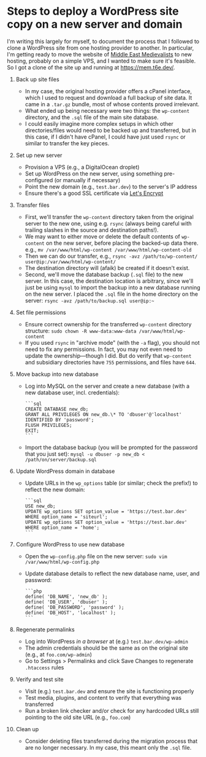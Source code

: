 # Steps to deploy a WordPress site copy on a new server and domain

I'm writing this largely for myself, to document the process that I followed to clone a
WordPress site from one hosting provider to another. In particular, I'm getting ready to
move the website of [Middle East Medievalists](https://www.middleeastmedievalists.com/)
to new hosting, probably on a simple VPS, and I wanted to make sure it's feasible. So I
got a clone of the site up and running at <https://mem.t6e.dev/>.

1.  Back up site files

    - In my case, the original hosting provider offers a cPanel interface, which I used
      to request and download a full backup of site data. It came in a `.tar.gz` bundle,
      most of whose contents proved irrelevant.
    - What ended up being necessary were two things: the `wp-content` directory, and the
      `.sql` file of the main site database.
    - I could easily imagine more complex setups in which other directories/files would
      need to be backed up and transferred, but in this case, if I didn't have cPanel, I
      could have just used `rsync` or similar to transfer the key pieces.

2.  Set up new server

    - Provision a VPS (e.g., a DigitalOcean droplet)
    - Set up WordPress on the new server, using something pre-configured (or manually if
      necessary)
    - Point the new domain (e.g., `test.bar.dev`) to the server's IP address
    - Ensure there's a good SSL certificate via
      [Let's Encrypt](https://letsencrypt.org/)

3.  Transfer files

    - First, we'll transfer the `wp-content` directory taken from the original server to
      the new one, using e.g. `rsync` (always being careful with trailing slashes in the
      source and destination paths!).
    - We may want to either move or delete the default contents of `wp-content` on the
      new server, before placing the backed-up data there. e.g.,
      `mv /var/www/html/wp-content /var/www/html/wp-content-old`
    - Then we can do our transfer, e.g.,
      `rsync -avz /path/to/wp-content/ user@ip:/var/www/html/wp-content/`
    - The destination directory will (afaik) be created if it doesn't exist.
    - Second, we'll move the database backup (`.sql` file) to the new server. In this
      case, the destination location is arbitrary, since we'll just be using `mysql` to
      import the backup into a new database running on the new server. I placed the
      `.sql` file in the home directory on the server:
      `rsync -avz /path/to/backup.sql user@ip:~`

4.  Set file permissions

    - Ensure correct ownership for the transferred `wp-content` directory structure:
      `sudo chown -R www-data:www-data /var/www/html/wp-content`
    - If you used `rsync` in "archive mode" (with the `-a` flag), you should not need to
      fix any permissions. In fact, you may not even need to update the ownership—though
      I did. But do verify that `wp-content` and subsidiary directories have `755`
      permissions, and files have `644`.

5.  Move backup into new database

    - Log into MySQL on the server and create a new database (with a new database user,
      incl. credentials):

          ```sql
          CREATE DATABASE new_db;
          GRANT ALL PRIVILEGES ON new_db.\* TO 'dbuser'@'localhost' IDENTIFIED BY 'password';
          FLUSH PRIVILEGES;
          EXIT;
          ```

    - Import the database backup (you will be prompted for the password that you just
      set): `mysql -u dbuser -p new_db < /path/on/server/backup.sql`

6.  Update WordPress domain in database

    - Update URLs in the `wp_options` table (or similar; check the prefix!) to reflect
      the new domain:

          ```sql
          USE new_db;
          UPDATE wp_options SET option_value = 'https://test.bar.dev' WHERE option_name = 'siteurl';
          UPDATE wp_options SET option_value = 'https://test.bar.dev' WHERE option_name = 'home';
          ```

7.  Configure WordPress to use new database

    - Open the `wp-config.php` file on the new server:
      `sudo vim /var/www/html/wp-config.php`
    - Update database details to reflect the new database name, user, and password:

          ```php
          define( 'DB_NAME', 'new_db' );
          define( 'DB_USER', 'dbuser' );
          define( 'DB_PASSWORD', 'password' );
          define( 'DB_HOST', 'localhost' );
          ```

8.  Regenerate permalinks

    - Log into WordPress _in a browser_ at (e.g.) `test.bar.dev/wp-admin`
    - The admin credentials should be the same as on the original site (e.g., at
      `foo.com/wp-admin`)
    - Go to Settings > Permalinks and click Save Changes to regenerate `.htaccess` rules

9.  Verify and test site

    - Visit (e.g.) `test.bar.dev` and ensure the site is functioning properly
    - Test media, plugins, and content to verify that everything was transferred
    - Run a broken link checker and/or check for any hardcoded URLs still pointing to
      the old site URL (e.g., `foo.com`)

10. Clean up

    - Consider deleting files transferred during the migration process that are no
      longer necessary. In my case, this meant only the `.sql` file.
